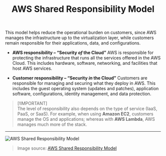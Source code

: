 <div align="center">
  <h1>AWS Shared Responsibility Model</h1>
</div><br>

  This model helps reduce the operational burden on customers, since AWS manages the infrastructure up to the virtualization layer, while customers remain responsible for their applications, data, and configurations. 

- **AWS responsibility – “Security *of* the Cloud”** 
  AWS is responsible for protecting the infrastructure that runs all the services offered in the AWS Cloud. 
  This includes hardware, software, networking, and facilities that host AWS services. 

- **Customer responsibility – “Security *in* the Cloud”** 
  Customers are responsible for managing and securing what they deploy in AWS. 
  This includes the guest operating system (updates and patches), application software, configurations, identity management, and data protection. 

>[!IMPORTANT]\
>The level of responsibility also depends on the type of service (IaaS, PaaS, or SaaS). 
>For example, when using **Amazon EC2**, customers manage the OS and applications; whereas with **AWS Lambda**, AWS manages much more of the stack. 


---

![AWS Shared Responsibility Model](https://d1.awsstatic.com/onedam/marketing-channels/website/aws/en_US/product-categories/security-identity-compliance/compliance/approved/images/7a404923-5572-409c-b30e-6d44706bcd89.4ae6daa1c586799e6826be45e73950fc180a0e8c.jpeg)
> Image source: [AWS Shared Responsibility Model](https://aws.amazon.com/compliance/shared-responsibility-model/) 






